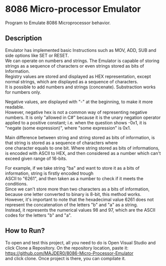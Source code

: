 # 8086 Micro-processor Emulator

Program to Emulate 8086 Microprocessor behavior.

## Description

Emulator has implemented basic Instructions such as MOV, ADD, SUB and side options like SET or RESET. <br>
We can operate on numbers and strings. The Emulator is capable of storing strings as a sequence of characters or even strings stored as bits of Information. <br>
Registry values are stored and displayed as HEX representation, except normal strings, which are displayed as a sequence of characters. <br>
It is possible to add numbers and strings (concenate). Substraction works for numbers only.

Negative values, are displayed with "-" at the beginning, to make it more readable. <br>
However, negative hex is not a common way of representing negative numbers. It is only "allowed in C#" because it is the unary negation operator applied to a positive constant; i.e. when the question shows -0x1, it is "negate (some expression)", where "some expression" is 0x1.

Main difference between string and string stored as bits of information, is that string is stored as a sequence of characters where <br>
one character equals to one bit. Where string stored as bits of informations, is encoded with ASCII to HEX, and then considered as a number which can't
exceed given range of 16-bits.

For example, if we take string "ba" and want to store it as a bits of information, string is firstly encoded trough <br>
ASCII to "6261", and then taken as a number to check if it meets the conditions. <br>
Since we can't store more than two characters as a bits of information, because one letter converted to binary is 8-bit, this method works. <br>
However, it's important to note that the hexadecimal value 6261 does not represent the concatenation of the letters "b" and "a" as a string. <br>
Instead, it represents the numerical values 98 and 97, which are the ASCII codes for the letters "b" and "a".

## How to Run?

To open and test this project, all you need to do is Open Visual Studio and click Clone a Repository. On the repository location, paste it: <br> https://github.com/MAJDER0/8086-Micro-Processor-Emulator <br>
and click clone. Once project is there, you can compilate it.



